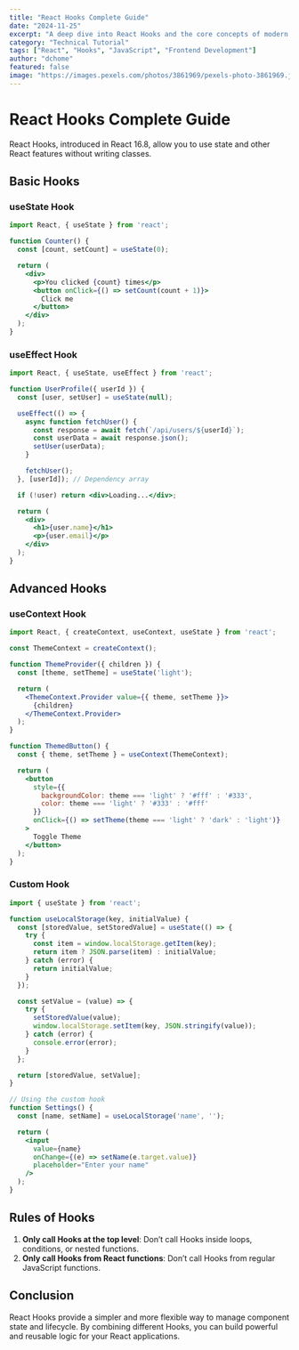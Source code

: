 ```yaml
---
title: "React Hooks Complete Guide"
date: "2024-11-25"
excerpt: "A deep dive into React Hooks and the core concepts of modern React development."
category: "Technical Tutorial"
tags: ["React", "Hooks", "JavaScript", "Frontend Development"]
author: "dchome"
featured: false
image: "https://images.pexels.com/photos/3861969/pexels-photo-3861969.jpeg?auto=compress&cs=tinysrgb&w=1260&h=750&dpr=2"
---
```


# React Hooks Complete Guide

React Hooks, introduced in React 16.8, allow you to use state and other React features without writing classes.

## Basic Hooks

### useState Hook
```jsx
import React, { useState } from 'react';

function Counter() {
  const [count, setCount] = useState(0);

  return (
    <div>
      <p>You clicked {count} times</p>
      <button onClick={() => setCount(count + 1)}>
        Click me
      </button>
    </div>
  );
}
```

### useEffect Hook
```jsx
import React, { useState, useEffect } from 'react';

function UserProfile({ userId }) {
  const [user, setUser] = useState(null);

  useEffect(() => {
    async function fetchUser() {
      const response = await fetch(`/api/users/${userId}`);
      const userData = await response.json();
      setUser(userData);
    }

    fetchUser();
  }, [userId]); // Dependency array

  if (!user) return <div>Loading...</div>;

  return (
    <div>
      <h1>{user.name}</h1>
      <p>{user.email}</p>
    </div>
  );
}
```

## Advanced Hooks

### useContext Hook
```jsx
import React, { createContext, useContext, useState } from 'react';

const ThemeContext = createContext();

function ThemeProvider({ children }) {
  const [theme, setTheme] = useState('light');

  return (
    <ThemeContext.Provider value={{ theme, setTheme }}>
      {children}
    </ThemeContext.Provider>
  );
}

function ThemedButton() {
  const { theme, setTheme } = useContext(ThemeContext);

  return (
    <button
      style={{
        backgroundColor: theme === 'light' ? '#fff' : '#333',
        color: theme === 'light' ? '#333' : '#fff'
      }}
      onClick={() => setTheme(theme === 'light' ? 'dark' : 'light')}
    >
      Toggle Theme
    </button>
  );
}
```

### Custom Hook
```jsx
import { useState } from 'react';

function useLocalStorage(key, initialValue) {
  const [storedValue, setStoredValue] = useState(() => {
    try {
      const item = window.localStorage.getItem(key);
      return item ? JSON.parse(item) : initialValue;
    } catch (error) {
      return initialValue;
    }
  });

  const setValue = (value) => {
    try {
      setStoredValue(value);
      window.localStorage.setItem(key, JSON.stringify(value));
    } catch (error) {
      console.error(error);
    }
  };

  return [storedValue, setValue];
}

// Using the custom hook
function Settings() {
  const [name, setName] = useLocalStorage('name', '');

  return (
    <input
      value={name}
      onChange={(e) => setName(e.target.value)}
      placeholder="Enter your name"
    />
  );
}
```

## Rules of Hooks

1. **Only call Hooks at the top level**: Don’t call Hooks inside loops, conditions, or nested functions.
2. **Only call Hooks from React functions**: Don’t call Hooks from regular JavaScript functions.

## Conclusion

React Hooks provide a simpler and more flexible way to manage component state and lifecycle. By combining different Hooks, you can build powerful and reusable logic for your React applications.

